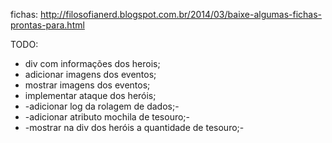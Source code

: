 fichas:
http://filosofianerd.blogspot.com.br/2014/03/baixe-algumas-fichas-prontas-para.html

TODO:
* div com informações dos herois;
* adicionar imagens dos eventos;
* mostrar imagens dos eventos;
* implementar ataque dos heróis;
* -adicionar log da rolagem de dados;-
* -adicionar atributo mochila de tesouro;-
* -mostrar na div dos heróis a quantidade de tesouro;-
